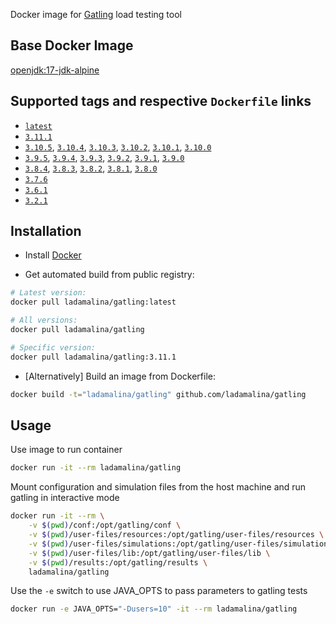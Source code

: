 Docker image for [Gatling](https://gatling.io/) load testing tool

## Base Docker Image

[openjdk:17-jdk-alpine](https://hub.docker.com/_/openjdk)

## Supported tags and respective `Dockerfile` links

* [`latest`](https://github.com/ladamalina/gatling/blob/master/Dockerfile)
* [`3.11.1`](https://github.com/ladamalina/gatling/blob/master/3.11.1/Dockerfile)
* [`3.10.5`](https://github.com/ladamalina/gatling/blob/master/3.10.5/Dockerfile), [`3.10.4`](https://github.com/ladamalina/gatling/blob/master/3.10.4/Dockerfile), [`3.10.3`](https://github.com/ladamalina/gatling/blob/master/3.10.3/Dockerfile), [`3.10.2`](https://github.com/ladamalina/gatling/blob/master/3.10.2/Dockerfile), [`3.10.1`](https://github.com/ladamalina/gatling/blob/master/3.10.1/Dockerfile), [`3.10.0`](https://github.com/ladamalina/gatling/blob/master/3.10.0/Dockerfile)
* [`3.9.5`](https://github.com/ladamalina/gatling/blob/master/3.9.5/Dockerfile), [`3.9.4`](https://github.com/ladamalina/gatling/blob/master/3.9.4/Dockerfile), [`3.9.3`](https://github.com/ladamalina/gatling/blob/master/3.9.3/Dockerfile), [`3.9.2`](https://github.com/ladamalina/gatling/blob/master/3.9.2/Dockerfile), [`3.9.1`](https://github.com/ladamalina/gatling/blob/master/3.9.1/Dockerfile), [`3.9.0`](https://github.com/ladamalina/gatling/blob/master/3.9.0/Dockerfile)
* [`3.8.4`](https://github.com/ladamalina/gatling/blob/master/3.8.4/Dockerfile), [`3.8.3`](https://github.com/ladamalina/gatling/blob/master/3.8.3/Dockerfile), [`3.8.2`](https://github.com/ladamalina/gatling/blob/master/3.8.2/Dockerfile), [`3.8.1`](https://github.com/ladamalina/gatling/blob/master/3.8.1/Dockerfile), [`3.8.0`](https://github.com/ladamalina/gatling/blob/master/3.8.0/Dockerfile)
* [`3.7.6`](https://github.com/ladamalina/gatling/blob/master/3.7.6/Dockerfile)
* [`3.6.1`](https://github.com/ladamalina/gatling/blob/master/3.6.1/Dockerfile)
* [`3.2.1`](https://github.com/ladamalina/gatling/blob/master/3.2.1/Dockerfile)

## Installation

* Install [Docker](https://www.docker.com/)

* Get automated build from public registry:

```bash
# Latest version:
docker pull ladamalina/gatling:latest

# All versions:
docker pull ladamalina/gatling

# Specific version:
docker pull ladamalina/gatling:3.11.1
```

* [Alternatively] Build an image from Dockerfile:

```bash
docker build -t="ladamalina/gatling" github.com/ladamalina/gatling
````

## Usage

Use image to run container

```bash
docker run -it --rm ladamalina/gatling
```

Mount configuration and simulation files from the host machine and run gatling in interactive mode

```bash
docker run -it --rm \
    -v $(pwd)/conf:/opt/gatling/conf \
    -v $(pwd)/user-files/resources:/opt/gatling/user-files/resources \
    -v $(pwd)/user-files/simulations:/opt/gatling/user-files/simulations \
    -v $(pwd)/user-files/lib:/opt/gatling/user-files/lib \
    -v $(pwd)/results:/opt/gatling/results \
    ladamalina/gatling
```

Use the `-e` switch to use JAVA_OPTS to pass parameters to gatling tests

```bash
docker run -e JAVA_OPTS="-Dusers=10" -it --rm ladamalina/gatling
```
